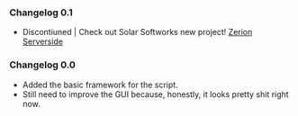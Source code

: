### Changelog 0.1
- Discontiuned | Check out Solar Softworks new project! [Zerion Serverside](https://zerionwtf.vercel.app/)


### Changelog 0.0
- Added the basic framework for the script.
- Still need to improve the GUI because, honestly, it looks pretty shit right now.

